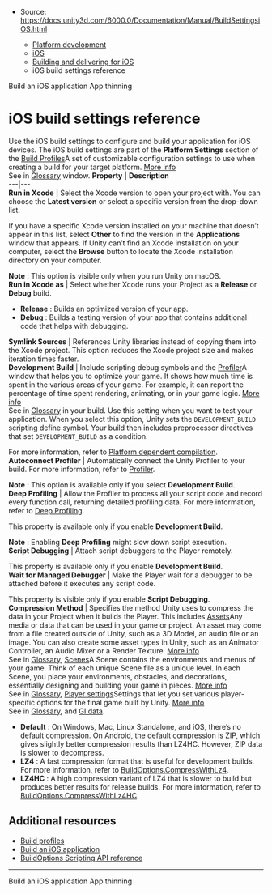 * Source: https://docs.unity3d.com/6000.0/Documentation/Manual/BuildSettingsiOS.html

  * [Platform development ](https://docs.unity3d.com/6000.0/Documentation/Manual/PlatformSpecific.html)
  * [iOS](https://docs.unity3d.com/6000.0/Documentation/Manual/iphone.html)
  * [Building and delivering for iOS](https://docs.unity3d.com/6000.0/Documentation/Manual/ios-building-and-delivering.html)
  * iOS build settings reference


[](https://docs.unity3d.com/6000.0/Documentation/Manual/iphone-BuildProcess.html)
Build an iOS application
[](https://docs.unity3d.com/6000.0/Documentation/Manual/AppThinning.html)
App thinning
# iOS build settings reference
Use the iOS build settings to configure and build your application for iOS devices. The iOS build settings are part of the **Platform Settings** section of the [Build Profiles](https://docs.unity3d.com/6000.0/Documentation/Manual/BuildSettings.html)A set of customizable configuration settings to use when creating a build for your target platform. [More info](https://docs.unity3d.com/6000.0/Documentation/Manual/build-profiles.html)  
See in [Glossary](https://docs.unity3d.com/6000.0/Documentation/Manual/Glossary.html#Buildprofile) window.
**Property** | **Description**  
---|---  
**Run in Xcode** | Select the Xcode version to open your project with. You can choose the **Latest version** or select a specific version from the drop-down list.  
  
If you have a specific Xcode version installed on your machine that doesn’t appear in this list, select **Other** to find the version in the **Applications** window that appears. If Unity can’t find an Xcode installation on your computer, select the **Browse** button to locate the Xcode installation directory on your computer.   
  
**Note** : This option is visible only when you run Unity on macOS.   
**Run in Xcode as** | Select whether Xcode runs your Project as a **Release** or **Debug** build. 
  * **Release** : Builds an optimized version of your app.
  * **Debug** : Builds a testing version of your app that contains additional code that helps with debugging.

  
**Symlink Sources** | References Unity libraries instead of copying them into the Xcode project. This option reduces the Xcode project size and makes iteration times faster.   
**Development Build** | Include scripting debug symbols and the [Profiler](https://docs.unity3d.com/6000.0/Documentation/Manual/Profiler.html)A window that helps you to optimize your game. It shows how much time is spent in the various areas of your game. For example, it can report the percentage of time spent rendering, animating, or in your game logic. [More info](https://docs.unity3d.com/6000.0/Documentation/Manual/Profiler.html)  
See in [Glossary](https://docs.unity3d.com/6000.0/Documentation/Manual/Glossary.html#Profiler) in your build. Use this setting when you want to test your application. When you select this option, Unity sets the `DEVELOPMENT_BUILD` scripting define symbol. Your build then includes preprocessor directives that set `DEVELOPMENT_BUILD` as a condition.  
  
For more information, refer to [Platform dependent compilation](https://docs.unity3d.com/6000.0/Documentation/Manual/platform-dependent-compilation.html).  
**Autoconnect Profiler** | Automatically connect the Unity Profiler to your build. For more information, refer to [Profiler](https://docs.unity3d.com/6000.0/Documentation/Manual/Profiler.html).  
  
**Note** : This option is available only if you select **Development Build**.  
**Deep Profiling** | Allow the Profiler to process all your script code and record every function call, returning detailed profiling data. For more information, refer to [Deep Profiling](https://docs.unity3d.com/6000.0/Documentation/Manual/ProfilerWindow.html#deep-profiling).   
  
This property is available only if you enable **Development Build**.   
  
**Note** : Enabling **Deep Profiling** might slow down script execution.  
**Script Debugging** | Attach script debuggers to the Player remotely.   
  
This property is available only if you enable **Development Build**.  
**Wait for Managed Debugger** | Make the Player wait for a debugger to be attached before it executes any script code.  
  
This property is visible only if you enable **Script Debugging**.  
**Compression Method** | Specifies the method Unity uses to compress the data in your Project when it builds the Player. This includes [Assets](https://docs.unity3d.com/6000.0/Documentation/Manual/AssetTypes.html)Any media or data that can be used in your game or project. An asset may come from a file created outside of Unity, such as a 3D Model, an audio file or an image. You can also create some asset types in Unity, such as an Animator Controller, an Audio Mixer or a Render Texture. [More info](https://docs.unity3d.com/6000.0/Documentation/Manual/AssetWorkflow.html)  
See in [Glossary](https://docs.unity3d.com/6000.0/Documentation/Manual/Glossary.html#Asset), [Scenes](https://docs.unity3d.com/6000.0/Documentation/Manual/CreatingScenes.html)A Scene contains the environments and menus of your game. Think of each unique Scene file as a unique level. In each Scene, you place your environments, obstacles, and decorations, essentially designing and building your game in pieces. [More info](https://docs.unity3d.com/6000.0/Documentation/Manual/CreatingScenes.html)  
See in [Glossary](https://docs.unity3d.com/6000.0/Documentation/Manual/Glossary.html#Scene), [Player settings](https://docs.unity3d.com/6000.0/Documentation/Manual/class-PlayerSettings.html)Settings that let you set various player-specific options for the final game built by Unity. [More info](https://docs.unity3d.com/6000.0/Documentation/Manual/class-PlayerSettings.html)  
See in [Glossary](https://docs.unity3d.com/6000.0/Documentation/Manual/Glossary.html#PlayerSettings), and [GI data](https://docs.unity3d.com/6000.0/Documentation/Manual/GICache.html). 
  * **Default** : On Windows, Mac, Linux Standalone, and iOS, there’s no default compression. On Android, the default compression is ZIP, which gives slightly better compression results than LZ4HC. However, ZIP data is slower to decompress.
  * **LZ4** : A fast compression format that is useful for development builds. For more information, refer to [BuildOptions.CompressWithLz4](https://docs.unity3d.com/6000.0/Documentation/ScriptReference/BuildOptions.CompressWithLz4.html).
  * **LZ4HC** : A high compression variant of LZ4 that is slower to build but produces better results for release builds. For more information, refer to [BuildOptions.CompressWithLz4HC](https://docs.unity3d.com/6000.0/Documentation/ScriptReference/BuildOptions.CompressWithLz4HC.html).

  
## Additional resources
  * [Build profiles](https://docs.unity3d.com/6000.0/Documentation/Manual/BuildSettings.html)
  * [Build an iOS application](https://docs.unity3d.com/6000.0/Documentation/Manual/iphone-BuildProcess.html)
  * [BuildOptions Scripting API reference](https://docs.unity3d.com/6000.0/Documentation/ScriptReference/BuildOptions.html)


* * *
[](https://docs.unity3d.com/6000.0/Documentation/Manual/iphone-BuildProcess.html)
Build an iOS application
[](https://docs.unity3d.com/6000.0/Documentation/Manual/AppThinning.html)
App thinning
